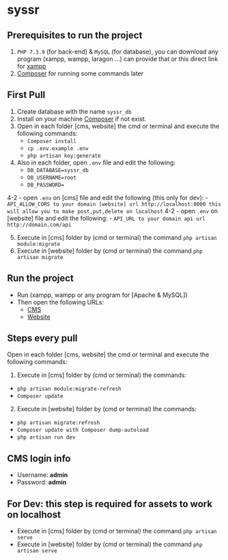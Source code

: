 # syssr

## Prerequisites to run the project
 1. `PHP 7.3.9` (for back-end) & `MySQL` (for database), you can download any program (xampp, wampp, laragon ...) can provide that or this direct link for [xampp](https://www.apachefriends.org/download.html)
 2. [Composer](https://getcomposer.org/) for running some commands later

## First Pull
 1. Create database with the name `syssr_db`
 2. Install on your machine [Composer](https://getcomposer.org/) if not exist.
 3. Open in each folder [cms, website] the cmd or terminal and execute the following commands:
    - `Composer install`
    - `cp .env.example .env`
    - `php artisan key:generate`
 4. Also in each folder, open `.env` file and edit the following: 
 	- `DB_DATABASE=syssr_db`
	- `DB_USERNAME=root`
	- `DB_PASSWORD=`

 4-2 - open `.env` on [cms] file and edit the following (this only for dev): 
    - `API_ALLOW_CORS to your domain [website] url http://localhost:8000 this will allow you to make post,put,delete on localhost`
 4-2 - open `.env` on [website] file and edit the following: 
    - `API_URL to your domain api url http://domain.com/api`

 5. Execute in [cms] folder by (cmd or terminal) the command  `php artisan module:migrate`
 5. Execute in [website] folder by (cmd or terminal) the command  `php artisan migrate`

## Run the project
 - Run (xampp, wampp or any program for [Apache & MySQL])
 - Then open the following URLs:
   - [CMS](http://localhost/MNV/syssr/cms/public/en/login)
   - [Website](http://localhost/MNV/syssr/website/public/en/login)

## Steps every pull
Open in each folder [cms, website] the cmd or terminal and execute the following commands:
 1. Execute in [cms] folder by (cmd or terminal) the commands: 
   - `php artisan module:migrate-refresh`
   - `Composer update`
 2. Execute in [website] folder by (cmd or terminal) the commands:
   - `php artisan migrate:refresh`
   - `Composer update with Composer dump-autoload`
   - `php artisan run dev`
   
## CMS login info
 - Username: **admin**
 - Password: **admin**

## For Dev: this step is required for assets to work on localhost
 - Execute in [cms] folder by (cmd or terminal) the command  `php artisan serve`
 - Execute in [website] folder by (cmd or terminal) the command  `php artisan serve`
